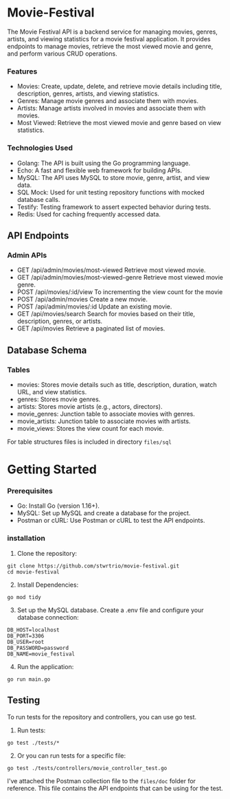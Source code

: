 # Movie-Festival

The Movie Festival API is a backend service for managing movies, genres, artists, and viewing statistics for a movie festival application. It provides endpoints to manage movies, retrieve the most viewed movie and genre, and perform various CRUD operations.

### Features
- Movies: Create, update, delete, and retrieve movie details including title, description, genres, artists, and viewing statistics.
- Genres: Manage movie genres and associate them with movies.
- Artists: Manage artists involved in movies and associate them with movies.
- Most Viewed: Retrieve the most viewed movie and genre based on view statistics.

### Technologies Used
- Golang: The API is built using the Go programming language.
- Echo: A fast and flexible web framework for building APIs.
- MySQL: The API uses MySQL to store movie, genre, artist, and view data.
- SQL Mock: Used for unit testing repository functions with mocked database calls.
- Testify: Testing framework to assert expected behavior during tests.
- Redis: Used for caching frequently accessed data.


## API Endpoints
### Admin APIs
- GET /api/admin/movies/most-viewed Retrieve most viewed movie.
- GET /api/admin/movies/most-viewed-genre Retrieve most viewed movie genre.
- POST /api/movies/:id/view To incrementing the view count for the movie
- POST /api/admin/movies Create a new movie.
- POST /api/admin/movies/:id Update an existing movie.
- GET /api/movies/search Search for movies based on their title, description, genres, or artists.
- GET /api/movies Retrieve a paginated list of movies.

## Database Schema
### Tables
- movies: Stores movie details such as title, description, duration, watch URL, and view statistics.
- genres: Stores movie genres.
- artists: Stores movie artists (e.g., actors, directors).
- movie_genres: Junction table to associate movies with genres.
- movie_artists: Junction table to associate movies with artists.
- movie_views: Stores the view count for each movie.

For table structures files is included in directory ``files/sql``

# Getting Started
### Prerequisites
- Go: Install Go (version 1.16+).
- MySQL: Set up MySQL and create a database for the project.
- Postman or cURL: Use Postman or cURL to test the API endpoints.

### installation
1. Clone the repository:
```
git clone https://github.com/stwrtrio/movie-festival.git
cd movie-festival
```

2. Install Dependencies:
```
go mod tidy
```

3. Set up the MySQL database. Create a .env file and configure your database connection:
```
DB_HOST=localhost
DB_PORT=3306
DB_USER=root
DB_PASSWORD=password
DB_NAME=movie_festival
```
4. Run the application:
```
go run main.go
```

## Testing
To run tests for the repository and controllers, you can use go test.
1. Run tests:
```
go test ./tests/*
```
2. Or you can run tests for a specific file:
```
go test ./tests/controllers/movie_controller_test.go
```

I've attached the Postman collection file to the ```files/doc``` folder for reference. This file contains the API endpoints that can be using for the test.